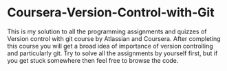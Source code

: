 # Coursera-Version-Control-with-Git
This is my solution to all the programming assignments and quizzes of Version control with git course by Atlassian and Coursera. After completing this course you will get a broad idea of importance of version controlling and particularly git. Try to solve all the assignments by yourself first, but if you get stuck somewhere then feel free to browse the code.
